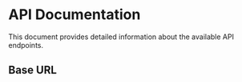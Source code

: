 # API Documentation

This document provides detailed information about the available API endpoints.

## Base URL

